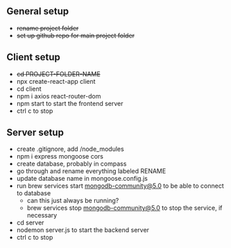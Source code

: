 ## General setup
- ~~rename project folder~~
- ~~set up github repo for main project folder~~

## Client setup
- ~~cd PROJECT-FOLDER-NAME~~
- npx create-react-app client
- cd client
- npm i axios react-router-dom
- npm start to start the frontend server
- ctrl c to stop

## Server setup
- create .gitignore, add /node_modules
- npm i express mongoose cors
- create database, probably in compass
- go through and rename everything labeled RENAME
- update database name in mongoose.config.js
- run brew services start mongodb-community@5.0 to be able to connect to database
    - can this just always be running?
    - brew services stop mongodb-community@5.0 to stop the service, if necessary
- cd server
- nodemon server.js to start the backend server
- ctrl c to stop
